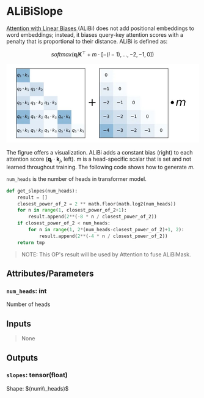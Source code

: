 
# ALiBiSlope

[Attention with Linear Biases ](https://ofir.io/train_short_test_long.pdf) (ALiBi)
does not add positional embeddings
to word embeddings; instead, it biases query-key attention scores with a penalty
that is proportional to their distance.
ALiBi is defined as:

$$
softmax\left(\mathbf{q}_i \mathbf{K}^{\top}+m \cdot[-(i-1), \ldots,-2,-1,0]\right)
$$

![ALiBi](ALiBi.jpeg)


The figrue offers a visualization.
ALiBi adds a constant bias (right) to each attention score ($\mathbf{q}_i \cdot \mathbf{k}_j$, left). m is a head-specific scalar that is set and not learned throughout training. 
The following code shows how to generate $m$.

`num_heads` is the number of heads in transformer model.

```python
def get_slopes(num_heads):
    result = []
    closest_power_of_2 = 2 ** math.floor(math.log2(num_heads))
    for n in range(1, closest_power_of_2+1):
        result.append(2**(-8 * n / closest_power_of_2))
    if closest_power_of_2 < num_heads:
        for n in range(1, 2*(num_heads-closest_power_of_2)+1, 2):
            result.append(2**(-4 * n / closest_power_of_2))
    return tmp
```

> NOTE: This OP's result will be used by Attention to fuse ALiBiMask.

## Attributes/Parameters

### `num_heads`: int

Number of heads

## Inputs

> None

## Outputs

### `slopes`: tensor(float)

Shape: $(num\\_heads)$
